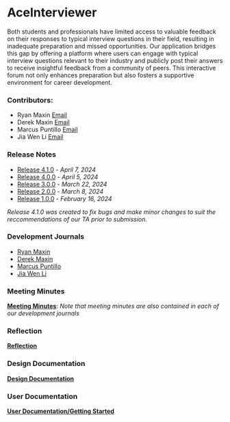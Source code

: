 # AceInterviewer
Both students and professionals have limited access to valuable feedback on their responses to typical interview questions in their field, resulting in inadequate preparation and missed opportunities. Our application bridges this gap by offering a platform where users can engage with typical interview questions relevant to their industry and publicly post their answers to receive insightful feedback from a community of peers. This interactive forum not only enhances preparation but also fosters a supportive environment for career development.

### Contributors: 
* Ryan Maxin [Email](mailto:rsmaxin@uwaterloo.ca)
* Derek Maxin [Email](mailto:dmaxin@uwaterloo)
* Marcus Puntillo [Email](mailto:mapuntil@uwaterloo.ca)
* Jia Wen Li [Email](mailto:jw24li@uwaterloo.ca)

### Release Notes
* [Release 4.1.0](https://git.uwaterloo.ca/kotlin-gang/team-101-5/-/wikis/Release-Notes/4.1.0-Release-Notes) - _April 7, 2024_
* [Release 4.0.0](https://git.uwaterloo.ca/kotlin-gang/team-101-5/-/wikis/Release-Notes/4.0.0-Release-Notes) - _April 5, 2024_
* [Release 3.0.0](https://git.uwaterloo.ca/kotlin-gang/team-101-5/-/wikis/Release-Notes/3.0.0-Release-Notes) - _March 22, 2024_
* [Release 2.0.0](https://git.uwaterloo.ca/kotlin-gang/team-101-5/-/wikis/Release-Notes/2.0.0-Release-Notes) - _March 8, 2024_
* [Release 1.0.0](https://git.uwaterloo.ca/kotlin-gang/team-101-5/-/wikis/Release-Notes/1.0.0-Release-Notes) - _February 16, 2024_

_Release 4.1.0 was created to fix bugs and make minor changes to suit the reccommendations of our TA prior to submission._

### Development Journals
* [Ryan Maxin](https://git.uwaterloo.ca/kotlin-gang/team-101-5/-/wikis/Development-Journals/Ryan-Development-Journal)
* [Derek Maxin](https://git.uwaterloo.ca/kotlin-gang/team-101-5/-/wikis/Development-Journals/Derek-Development-Journal)
* [Marcus Puntillo](https://git.uwaterloo.ca/kotlin-gang/team-101-5/-/wikis/Development-Journals/Marcus-Development-Journal)
* [Jia Wen Li](https://git.uwaterloo.ca/kotlin-gang/team-101-5/-/wikis/Development-Journals/Jia-Wen-Development-Journal)

### Meeting Minutes
**[Meeting Minutes](https://git.uwaterloo.ca/kotlin-gang/team-101-5/-/wikis/Meeting-Minutes)**: _Note that meeting minutes are also contained in each of our development journals_

### Reflection
**[Reflection](https://git.uwaterloo.ca/kotlin-gang/team-101-5/-/wikis/Reflection)**

### Design Documentation
**[Design Documentation](https://git.uwaterloo.ca/kotlin-gang/team-101-5/-/wikis/Design-Documentation)**

### User Documentation
**[User Documentation/Getting Started](https://git.uwaterloo.ca/kotlin-gang/team-101-5/-/wikis/Getting-Started)**

